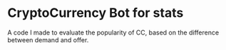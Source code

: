 # CryptoCurrency Bot for stats

A code I made to evaluate the popularity of CC, based on the difference between demand and offer.
